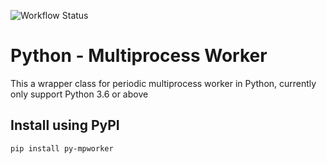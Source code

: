 ![Workflow Status](https://github.com/Ujang360/py-mpworker/workflows/Tests/badge.svg)

# Python - Multiprocess Worker

This a wrapper class for periodic multiprocess worker in Python, currently only support Python 3.6 or above

## Install using PyPI

```bash
pip install py-mpworker
```
